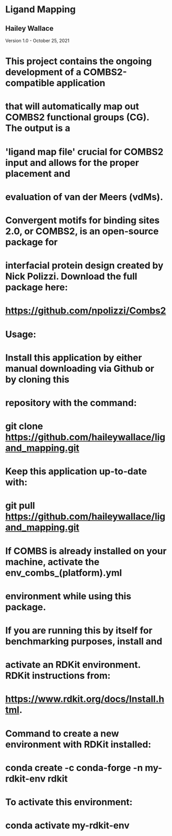 # Ligand Mapping 
## Hailey Wallace 
Version 1.0 - October 25, 2021
#
# This project contains the ongoing development of a COMBS2-compatible application 
# that will automatically map out COMBS2 functional groups (CG). The output is a 
# 'ligand map file' crucial for COMBS2 input and allows for the proper placement and 
# evaluation of van der Meers (vdMs).
#
#
# Convergent motifs for binding sites 2.0, or COMBS2, is an open-source package for 
# interfacial protein design created by Nick Polizzi. Download the full package here:
# https://github.com/npolizzi/Combs2
#
#
# Usage:
#
# Install this application by either manual downloading via Github or by cloning this 
# repository with the command:
# git clone https://github.com/haileywallace/ligand_mapping.git
#
# Keep this application up-to-date with:
# git pull https://github.com/haileywallace/ligand_mapping.git
# 
# If COMBS is already installed on your machine, activate the env_combs_(platform).yml 
# environment while using this package. 
#
# If you are running this by itself for benchmarking purposes, install and 
# activate an RDKit environment. RDKit instructions from:
# https://www.rdkit.org/docs/Install.html. 
#
# Command to create a new environment with RDKit installed:
# conda create -c conda-forge -n my-rdkit-env rdkit
# 
# To activate this environment:
# conda activate my-rdkit-env
